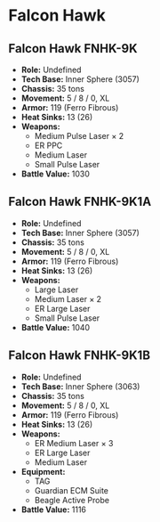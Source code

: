 # Falcon Hawk
## Falcon Hawk FNHK-9K
- **Role:** Undefined
- **Tech Base:** Inner Sphere (3057)
- **Chassis:** 35 tons
- **Movement:** 5 / 8 / 0, XL
- **Armor:** 119 (Ferro Fibrous)
- **Heat Sinks:** 13 (26)
- **Weapons:**
  - Medium Pulse Laser × 2
  - ER PPC
  - Medium Laser
  - Small Pulse Laser
- **Battle Value:** 1030

## Falcon Hawk FNHK-9K1A
- **Role:** Undefined
- **Tech Base:** Inner Sphere (3057)
- **Chassis:** 35 tons
- **Movement:** 5 / 8 / 0, XL
- **Armor:** 119 (Ferro Fibrous)
- **Heat Sinks:** 13 (26)
- **Weapons:**
  - Large Laser
  - Medium Laser × 2
  - ER Large Laser
  - Small Pulse Laser
- **Battle Value:** 1040

## Falcon Hawk FNHK-9K1B
- **Role:** Undefined
- **Tech Base:** Inner Sphere (3063)
- **Chassis:** 35 tons
- **Movement:** 5 / 8 / 0, XL
- **Armor:** 119 (Ferro Fibrous)
- **Heat Sinks:** 13 (26)
- **Weapons:**
  - ER Medium Laser × 3
  - ER Large Laser
  - Medium Laser
- **Equipment:**
  - TAG
  - Guardian ECM Suite
  - Beagle Active Probe
- **Battle Value:** 1116

